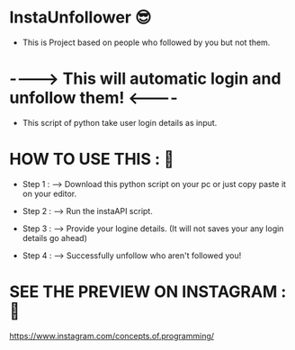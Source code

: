 # InstaUnfollower 😎

- This is Project based on people who followed by you but not them.

# ---->  This will automatic login and unfollow them!  <----

- This script of python take user login details as input.

# HOW TO USE THIS : 🧐

 - Step 1 :
 --> Download this python script on your pc or just copy paste it on your editor.
 
 - Step 2 :
 --> Run the instaAPI script.
 
 - Step 3 :
 --> Provide your logine details. (It will not saves your any login details go ahead)

 - Step 4 :
--> Successfully unfollow who aren't followed you! 



# SEE THE PREVIEW ON INSTAGRAM : 🤗

https://www.instagram.com/concepts.of.programming/
